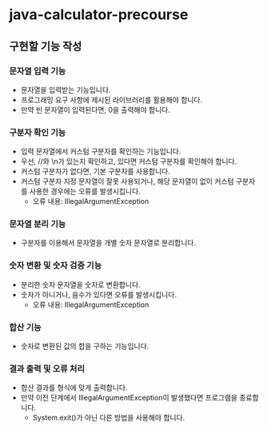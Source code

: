 # java-calculator-precourse

## 구현할 기능 작성
### 문자열 입력 기능
- 문자열을 입력받는 기능입니다.
- 프로그래밍 요구 사항에 제시된 라이브러리를 활용해야 합니다.
- 만약 빈 문자열이 입력된다면, 0을 출력해야 합니다.

### 구분자 확인 기능
- 입력 문자열에서 커스텀 구분자를 확인하는 기능입니다.
- 우선, //와 \n가 있는지 확인하고, 있다면 커스텀 구분자를 확인해야 합니다.
- 커스텀 구분자가 없다면, 기본 구분자를 사용합니다.
- 커스텀 구분자 지정 문자열이 잘못 사용되거나, 해당 문자열이 없이 커스텀 구분자를 사용한 경우에는 오류를 발생시킵니다.
  - 오류 내용: IllegalArgumentException

### 문자열 분리 기능
- 구분자를 이용해서 문자열을 개별 숫자 문자열로 분리합니다.

### 숫자 변환 및 숫자 검증 기능
- 분리한 숫자 문자열을 숫자로 변환합니다.
- 숫자가 아니거나, 음수가 있다면 오류를 발생시킵니다.
  - 오류 내용: IllegalArgumentException

### 합산 기능
- 숫자로 변환된 값의 합을 구하는 기능입니다.

### 결과 출력 및 오류 처리
- 합산 결과를 형식에 맞게 출력합니다.
- 만약 이전 단계에서 IllegalArgumentException이 발생했다면 프로그램을 종료합니다.
  - System.exit()가 아닌 다른 방법을 사용해야 합니다. 